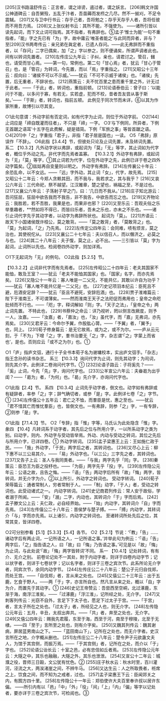 <!-- { "loadSidebar": true } -->
[205]汉书路温舒传云：正言者，谓之诽谤，遏过者，谓之妖言。
[206]韩文许国公神道碑云：自吾舅殁，五乱于汴者，吾苗薅而发栉之几尽。然不一揃刈，不足令震駴。
[207]又与卫中行书云：存乎己者，吾将勉之；存乎天存乎人者，吾将任彼而不用吾力焉。
[208]又上张仪射书云：其所不能，不强使为。
——诸所引皆以读先起词，而下文止词可指焉。其不指者，有弗辞也。⑤孟子‘惟士为能’一句不重指者，「能」字之先已有「为」字，故中庸云‘唯圣者能之’与此同而异者，非与？
至[209]汉书两粤传云：亲兄弟在眞定者，已遗人存问。——此无弗辞而不重指者，以「存问」二字已偶矣，加「之」字以参之，则不便诵矣，所谓声调者此也。
间有以转词先置者。
[210]左传庄公九年云：子纠，亲也，请君讨之。管召，雠也，请受而甘心焉。——第一句，常例也。第二句「甘心焉」者，犹云「甘心于管召」也，是「管召」为转词，今先置，而以「焉」字重指之。
[211]又昭公十三年云：叔向曰：‘诸侯不可以不示威。’——犹云「不可不示威于诸侯」也。「诸侯」先置，后无重者，不辞状也。
[212]燕策云：夫不忧百里之患而重千里之外，计无过于此者。——「于此」者，转词也，重指前顿。
[213]论语泰伯云：曾子曰：‘以能问于不能，以多问于寡，有若无，实若虚，犯而不校，昔者吾友尝从事于斯矣。’——「于斯」者，转词也，指前五顿。
此例见于同次节而未详，⑥以其为作家所重，故博引以尽其变。

○1此句意谓：外动字前有否定词，如有代字为止词，则位于外动字前。
○2[144]止词应是「禘自既灌而往者」，不只是「禘」一字。
○3‘与下例同，所异者，下例无首踞之语耳’十五字在此费解，疑是错简。下例「军旅之事」等皆首踞之语。
○4[201]中「之」字重指「君子」，非指「君子居是国也」一读。
○5「弗辞」原误作「不辞」。
○6此指【3.4.4】节，但彼处只论及止词先置，未及转词先置。
系二
【10.3.2】凡外动字状以弗辞，或起词为「莫」「无」等字，其止词如为代字者，概位乎外动之先。非代字而先焉者盖寡。
【10.3.2.1】外动字有弗辞，或起词为「无」「莫」等字，①其止词若为代字，位在外动字之先，此例已详于卷之四外动字篇矣。②兹姑再自变量则以明之。
外动字有弗辞。
[214]左传襄公十年云：余恐乱命，以不女远。——「远」字外动，其止词「女」，代字，故先焉。
[215]又昭公十二年云：今郑人贪赖其田，而不我与，我若求之，其与我乎？
[216]又哀公六年云：三代命祀，祭不越望。江汉雎章，楚之望也，祸福之至，不是过也。
[217]又襄公六年云：子荡射子罕之门，曰：‘几日而不我从。’
[218]庄子知北游云：吾问狂屈，狂屈中欲告我而不我告，非不我告，中欲告而忘之也。
[219]又齐物论云：我胜若，若不吾胜，我果是也，而果非也邪？
[220]又至乐云：吾观夫俗之乐举羣趣者，**然如将不得已，而皆曰乐者，吾未之乐也，亦未之不乐也。——诸引止词代字先乎其动字者，以动字为弗辞所状也。
起词为「莫」。
[221]齐语云：故天下小国诸侯既许桓公，莫之敢背。——「莫之敢背」者，「莫敢背之」也。「莫」为起词，「之」乃先焉。
[222]左传定公四年云：会同难，啧有烦言，莫之治也，其使祝佗从。
[223]又襄公二十七年云：夫以信召人，而以僭济之，必莫之与也。
[224]其二十八年云：夫子愎，莫之止，必不出。——三引皆以「莫」字为起词，止词所以先也。检阅卷四外动字，则加详焉。

○1下无起词为「无」的例句。
○2此指【5.2.5】节。


【10.3.2.2】止词非代字而有先焉者。
[225]左传昭公二十四年云：老夫其国家不能恤，敢及王室？——犹云「老夫不能恤其国家」也。「国家」名字，而亦先焉矣。
[226]又隐公十一年云：寡人唯是一二父兄，不能共亿，其敢以许自为功乎？——犹云「寡人唯不能共亿是一二父兄」也。
[227]史记项羽本纪云：臣死且不避，卮酒安足辞？——犹云「臣且不避死，安辞卮酒」也。
[228]贾子淮难篇云：陛下于淮南王，不可谓薄矣。——然而淮南王天子之法咫促而弗用也；皇帝之命咫批倾而不行也。——「咫」字，释词解如「则」字。「天子之法」，「皇帝之令」两止词先置。
不特此也，
[229]书蔡仲之命云：详乃视听，罔以侧言改厥度，则予一人，汝嘉。——「汝嘉」者，「嘉汝」也，「汝」虽代字，而「嘉」无弗词，亦先焉矣。
[230]又君牙云：今命尔予翼，作股肱心膂。——「予翼」者，「翼予」也，同上。
[231]荀子修身篇云：是无它故焉，或为之，或不为尔。——庐从云元刻，于「不为」下增「之」字，羣书治要无「之」字，杂志谓‘「之」字蒙上而省也’，是也。否则应云「或不之为尔」也。①

○1「庐」指庐文弨，通行十子全书本荀子名为谢墉校本，实出庐文弨手。「杂志」指王念孙的读书杂志。
系三
【10.3.3】询问代字为止词，则先其动字；为司词，则先其介字。此例详二卷询问代字节。①
[232]论语子路云：子将奚先？——「奚」止词，今先「先」字，询问代字也。
[233]公羊宣公六年云：夫畚曷为出乎闺？——「曷为」者，「为何」也。「曷」先介字，亦询问代字也。

○1此指【2.4】节。
系四
【10.3.4】止词先乎动字者，倒文也。动字如有弗辞或有疑辞者，率参「之」字；辞气确切者，或参「是」字。此例详七卷「之」字节。①
[234]左传僖公十五年云：君亡之不恤，而羣臣是忧，惠之至也。——犹云「君不惜其亡而惟忧羣臣」也，皆倒文也。一有弗辞，则参「之」字，一有专辞，②则参「是」字。

○1此指【7.1.4.3】节。
○2「专辞」指「惟」字等，马氏认为此处隐含「惟」字。
彖四
【10.4】凡转词系于动字者，其先后之位与所用介字，一以所系动字之类为别。曰动字，则内、外动字与受动皆举焉。外动、内动与受动之转词，其位之先后与所用介字，已详四卷。①
外动字转词。
[235]孟子梁惠王上云：王如施仁政于民。——「施」外动字，「于民」两字后之者，其转词也。
[236]又尽心上云：柳下惠不以三公易其介。——「易」外动字也。「以三公」三字先之者，其转词也。
[237]又告子上云：圣人与我同类者。——「与我」两字先乎「同」字。
[238]秦策云：臣恐王为臣之投杼也。——「为臣」两字先乎「投」字。
[239]左传隐公元年云：公语之故，且告之悔。——「语」「告」两动字后所有「故」「悔」两字，皆转词，并无介字为介。②以上所引，外动字之转词也。
受动字转词。
[240]荀子荣辱篇云：通者常制人，穷者常制于人。——「制」动字，「于人」者，受动之转词也。此受动诸式之一。
内动字转词。
[241]史记商君列传云：常人安于故俗，学者溺于所闻。——「安」「溺」二字，内动也，其转词介「于」字而后焉。
[242]孟子滕文公上云：夫仁政，必自经界始。——「始」内动字，其转词介「自」字而先焉。
[243]左传僖公二十八年云：晋侯梦与楚子搏。——「搏」内动字，其转词介「与」字而亦先焉。以上诸引，内动字之转词也。
至诸转词所处先后之位，其常其变，皆详四卷。

○2可分别参看【5.1】【5.3.3】【5.4】各节。
○2【5.2.1】节说：‘「教」「告」……诸动字后有两止词，一记所语之人，一记所语之事。’并举此句为例云：‘「语」「告」两字后，「之」指告语之人，曰「故」曰「悔」乃告语之事。’可见是以「故」「悔」为止词，与此处说‘「故」「悔」两字皆转词’不同。
系一
【10.4.1】记处转词，有有介、无介之别。
前卷论记处不一其处，附于内动字者，则详于四卷内动字节；记以状字者，则详于七卷状字；记以名字者，则详于三卷之宾次节。此系所论无介字者，同宾次节，余同内动字节。
[244]左传庄公二十八年云：楚公子元归自伐郑，而处王宫。——「自伐郑」者，言从来之处也。
[245]又僖公二十三年云：出于五鹿，乞食于野人。——两「于」字，亦言所自也。然凡言从来之处，概以「自」字为介，而置先于其动字。①
[246]史记王帝赞云：吾尝西至空峒，北过涿鹿，东渐于海，南浮江淮矣。——「过涿鹿」「浮江淮」，记所经之处，无介字。
[247]又刺客列传云：光窃不自外，言足下下太子也，愿足下过太子于宫。——「于宫」者，言太子所在之处也。「过太子」者，所经见之人也，则无介字。
[248]左传隐公元年云：五月，辛丑，太叔出奔共。——「共」者，奔至之处也，无介字。
[249]又僖公四年云：赐我先君履，东至于海，西至于河，南至于穆陵，北至于无棣。——四「至于」言所至之处也，则有介字矣。
[250]又魏其列传云：魏其谢病，屏居蓝男南山之下。——「蓝田南山下」，记所在之处也，而无介字者。史汉言所在之地，介字概从删也。
[251]左传庄公二十八年云：楚令尹子元欲蛊文夫人，为馆于其宫侧，而振万焉。——「于其宫侧」者，记所在之处，而介以「于」字也。
[252]论语公诒长云：十室之邑，必有忠信如丘者焉。
[253]左传隐公元年云：大隧之中，其乐也融融，大隧之外，其乐也泄泄。
[254]又宣公十二年云：城濮之役，晋师三日榖，文公犹有忧色。②
[255]庄子秋水云：秋水时至，百川灌河，泾流之大，两涘渚崖之间，不辨牛马。
[256]又达生云：人之所取畏者，袵席之上，饮食之间，而不知为之戒者，过也。
[257]孟子梁惠王下云：臣闻郊关之内，有囿方四十里。
[258]左传隐公十一年云：郑伯使许大夫百里奉许叔以居许东偏。
——所引内有以「邑」「中」「外」「役」「间」「上」「内」「偏」等字以记处者，要亦详于三卷之宾次节，可检阅也。③


